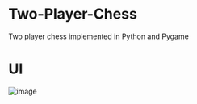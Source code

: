# Two-Player-Chess
Two player chess implemented in Python and Pygame

# UI
![image](https://user-images.githubusercontent.com/51715921/205730169-e9eb434c-7413-42a4-a725-1f2b9dc283bb.png)
